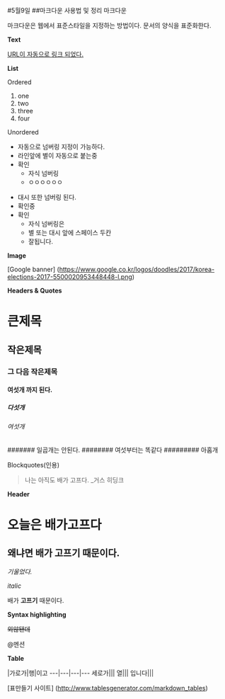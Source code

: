 #5월9일
##마크다운 사용법 및 정리
마크다운

마크다운은 웹에서 표준스타일을 지정하는 방법이다.
문서의 양식을 표준화한다.

**Text**

[URL이 자동으로 링크 되었다.](https://www.google.com)

**List**

Ordered

1. one
2. two
3. three
4. four

Unordered

* 자동으로 넘버링 지정이 가능하다.
* 라인앞에 별이 자동으로 붙는중
* 확인
  * 자식 넘버링
  * ㅇㅇㅇㅇㅇㅇ 

- 대시 또한 넘버링 된다.
- 확인중
- 확인
  - 자식 넘버링은
  - 별 또는 대시 앞에 스페이스 두칸
  - 잘됩니다.

**Image**

[Google banner]
(https://www.google.co.kr/logos/doodles/2017/korea-elections-2017-5500020953448448-l.png)

**Headers & Quotes**
# 큰제목
## 작은제목
### 그 다음 작은제목
#### 여섯개 까지 된다.
##### 다섯개
###### 여섯개
####### 일곱개는 안된다.
######## 여섯부터는 똑같다
######### 아홉개


Blockquotes(인용)
> 나는 아직도 배가 고프다. _거스 히딩크

**Header**

# 오늘은 배가고프다
## 왜냐면 배가 고프기 때문이다.
_기울었다._

*italic*


배가 **고프기** 때문이다.

**Syntax highlighting**

~~외않됀데~~

@멘션

**Table**

 |가로가|행|이고
---|---|---|---
세로가|||
열|||
입니다|||

[표만들기 사이트]
(http://www.tablesgenerator.com/markdown_tables)


